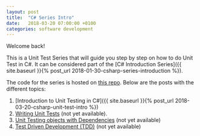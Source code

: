 ```yaml
---
layout: post
title:  "C# Series Intro"
date:   2018-03-20 07:00:00 +0100
categories: software development
---
```

<!--more-->
Welcome back!

This is a Unit Test Series that will guide you step by step on how to do Unit Test in C#. It can be considered part of the [C# Introduction Series]({{ site.baseurl }}{% post_url 2018-01-30-csharp-series-introduction %}).

The code for the series is hosted on [this repo](https://github.com/nereolopez/csharp-intro). Below are the posts with the different topics:

1. [Introduction to Unit Testing in C#]({{ site.baseurl }}{% post_url 2018-03-20-csharp-unit-test-intro %})
2. [Writing Unit Tests]() (not yet available).
3. [Unit Testing objects with Dependencies]() (not yet available)
4. [Test Driven Development (TDD)]() (not yet available)